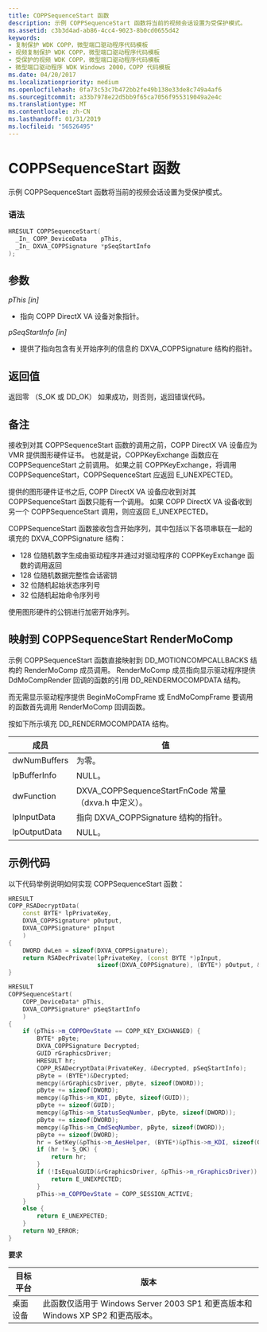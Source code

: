 ```yaml
---
title: COPPSequenceStart 函数
description: 示例 COPPSequenceStart 函数将当前的视频会话设置为受保护模式。
ms.assetid: c3b3d4ad-ab86-4cc4-9023-8b0cd0655d42
keywords:
- 复制保护 WDK COPP，微型端口驱动程序代码模板
- 视频复制保护 WDK COPP，微型端口驱动程序代码模板
- 受保护的视频 WDK COPP，微型端口驱动程序代码模板
- 微型端口驱动程序 WDK Windows 2000，COPP 代码模板
ms.date: 04/20/2017
ms.localizationpriority: medium
ms.openlocfilehash: 0fa73c53c7b472bb2fe49b138e33de8c749a4af6
ms.sourcegitcommit: a33b7978e22d5bb9f65ca7056f955319049a2e4c
ms.translationtype: MT
ms.contentlocale: zh-CN
ms.lasthandoff: 01/31/2019
ms.locfileid: "56526495"
---
```

# <a name="coppsequencestart-function"></a>COPPSequenceStart 函数

示例 COPPSequenceStart 函数将当前的视频会话设置为受保护模式。

### <a name="syntax"></a>语法

```cpp
HRESULT COPPSequenceStart(
  _In_ COPP_DeviceData    pThis,
  _In_ DXVA_COPPSignature *pSeqStartInfo
);
```

## <a name="parameters"></a>参数

*pThis [in]*

* 指向 COPP DirectX VA 设备对象指针。

*pSeqStartInfo [in]*

* 提供了指向包含有关开始序列的信息的 DXVA_COPPSignature 结构的指针。

## <a name="return-value"></a>返回值

返回零 （S_OK 或 DD_OK） 如果成功，则否则，返回错误代码。

## <a name="remarks"></a>备注

接收到对其 COPPSequenceStart 函数的调用之前，COPP DirectX VA 设备应为 VMR 提供图形硬件证书。 也就是说，COPPKeyExchange 函数应在 COPPSequenceStart 之前调用。 如果之前 COPPKeyExchange，将调用 COPPSequenceStart，COPPSequenceStart 应返回 E_UNEXPECTED。

提供的图形硬件证书之后, COPP DirectX VA 设备应收到对其 COPPSequenceStart 函数只能有一个调用。 如果 COPP DirectX VA 设备收到另一个 COPPSequenceStart 调用，则应返回 E_UNEXPECTED。

COPPSequenceStart 函数接收包含开始序列，其中包括以下各项串联在一起的填充的 DXVA_COPPSignature 结构：

* 128 位随机数字生成由驱动程序并通过对驱动程序的 COPPKeyExchange 函数的调用返回
* 128 位随机数据完整性会话密钥
* 32 位随机起始状态序列号
* 32 位随机起始命令序列号

使用图形硬件的公钥进行加密开始序列。

## <a name="mapping-rendermocomp-to-coppsequencestart"></a>映射到 COPPSequenceStart RenderMoComp

示例 COPPSequenceStart 函数直接映射到 DD_MOTIONCOMPCALLBACKS 结构的 RenderMoComp 成员调用。 RenderMoComp 成员指向显示驱动程序提供 DdMoCompRender 回调的函数的引用 DD_RENDERMOCOMPDATA 结构。

而无需显示驱动程序提供 BeginMoCompFrame 或 EndMoCompFrame 要调用的函数首先调用 RenderMoComp 回调函数。

按如下所示填充 DD_RENDERMOCOMPDATA 结构。

| 成员 | 值 |
| -- | -- |
| dwNumBuffers | 为零。 |
| lpBufferInfo | NULL。 |
| dwFunction | DXVA_COPPSequenceStartFnCode 常量 （dxva.h 中定义）。 |
| lpInputData | 指向 DXVA_COPPSignature 结构的指针。 |
| lpOutputData | NULL。 |

## <a name="example-code"></a>示例代码

以下代码举例说明如何实现 COPPSequenceStart 函数：

```cpp
HRESULT
COPP_RSADecryptData(
    const BYTE* lpPrivateKey,
    DXVA_COPPSignature* pOutput,
    DXVA_COPPSignature* pInput
    )
{
    DWORD dwLen = sizeof(DXVA_COPPSignature);
    return RSADecPrivate(lpPrivateKey, (const BYTE *)pInput,
                         sizeof(DXVA_COPPSignature), (BYTE*) pOutput, &dwLen);
}

HRESULT
COPPSequenceStart(
    COPP_DeviceData* pThis,
    DXVA_COPPSignature* pSeqStartInfo
    )
{
    if (pThis->m_COPPDevState == COPP_KEY_EXCHANGED) {
        BYTE* pByte;
        DXVA_COPPSignature Decrypted;
        GUID rGraphicsDriver;
        HRESULT hr;
        COPP_RSADecryptData(PrivateKey, &Decrypted, pSeqStartInfo);
        pByte = (BYTE*)&Decrypted;
        memcpy(&rGraphicsDriver, pByte, sizeof(DWORD));
        pByte += sizeof(DWORD);
        memcpy(&pThis->m_KDI, pByte, sizeof(GUID));
        pByte += sizeof(GUID);
        memcpy(&pThis->m_StatusSeqNumber, pByte, sizeof(DWORD));
        pByte += sizeof(DWORD);
        memcpy(&pThis->m_CmdSeqNumber, pByte, sizeof(DWORD));
        pByte += sizeof(DWORD);
        hr = SetKey(&pThis->m_AesHelper, (BYTE*)&pThis->m_KDI, sizeof(GUID));
        if (hr != S_OK) {
            return hr;
        }
        if (!IsEqualGUID(&rGraphicsDriver, &pThis->m_rGraphicsDriver)) {
            return E_UNEXPECTED;
        }
        pThis->m_COPPDevState = COPP_SESSION_ACTIVE;
    }
    else {
        return E_UNEXPECTED;
    }
    return NO_ERROR;
}
```

**要求**

| 目标平台 | 版本 |
| -- | -- |
| 桌面设备 | 此函数仅适用于 Windows Server 2003 SP1 和更高版本和 Windows XP SP2 和更高版本。 |

